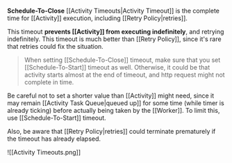 **Schedule-To-Close** [[Activity Timeouts|Activity Timeout]] is the complete time for [[Activity]] execution, including [[Retry Policy|retries]]. 

This timeout **prevents [[Activity]] from executing indefinitely**, and retrying indefinitely. This timeout is much better than [[Retry Policy]], since it's rare that retries could fix the situation.

> When setting [[Schedule-To-Close]] timeout, make sure that you set [[Schedule-To-Start]] timeout as well. Otherwise, it could be that activity starts almost at the end of timeout, and http request might not complete in time.

Be careful not to set a shorter value than [[Activity]] might need, since it may remain [[Activity Task Queue|queued up]] for some time (while timer is already ticking) before actually being taken by the [[Worker]]. To limit this, use [[Schedule-To-Start]] timeout.

Also, be aware that [[Retry Policy|retries]] could terminate prematurely if the timeout has already elapsed.

![[Activity Timeouts.png]]

